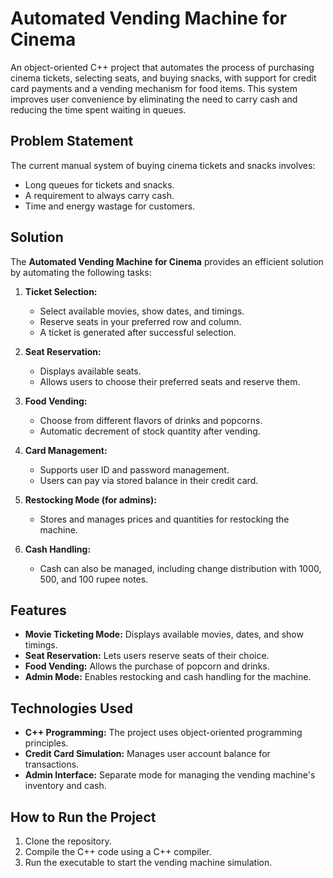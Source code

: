 # Automated Vending Machine for Cinema

An object-oriented C++ project that automates the process of purchasing cinema tickets, selecting seats, and buying snacks, with support for credit card payments and a vending mechanism for food items. This system improves user convenience by eliminating the need to carry cash and reducing the time spent waiting in queues.

## Problem Statement
The current manual system of buying cinema tickets and snacks involves:
- Long queues for tickets and snacks.
- A requirement to always carry cash.
- Time and energy wastage for customers.

## Solution
The **Automated Vending Machine for Cinema** provides an efficient solution by automating the following tasks:
1. **Ticket Selection:**
   - Select available movies, show dates, and timings.
   - Reserve seats in your preferred row and column.
   - A ticket is generated after successful selection.
   
2. **Seat Reservation:**
   - Displays available seats.
   - Allows users to choose their preferred seats and reserve them.

3. **Food Vending:**
   - Choose from different flavors of drinks and popcorns.
   - Automatic decrement of stock quantity after vending.

4. **Card Management:**
   - Supports user ID and password management.
   - Users can pay via stored balance in their credit card.
   
5. **Restocking Mode (for admins):**
   - Stores and manages prices and quantities for restocking the machine.

6. **Cash Handling:**
   - Cash can also be managed, including change distribution with 1000, 500, and 100 rupee notes.

## Features
- **Movie Ticketing Mode:** Displays available movies, dates, and show timings.
- **Seat Reservation:** Lets users reserve seats of their choice.
- **Food Vending:** Allows the purchase of popcorn and drinks.
- **Admin Mode:** Enables restocking and cash handling for the machine.

## Technologies Used
- **C++ Programming:** The project uses object-oriented programming principles.
- **Credit Card Simulation:** Manages user account balance for transactions.
- **Admin Interface:** Separate mode for managing the vending machine's inventory and cash.

## How to Run the Project
1. Clone the repository.
2. Compile the C++ code using a C++ compiler.
3. Run the executable to start the vending machine simulation.

